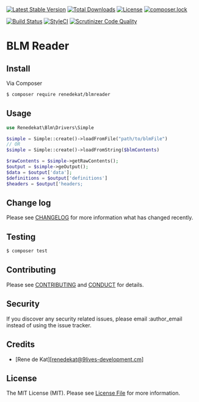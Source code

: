 [![Latest Stable Version](https://poser.pugx.org/renedekat/blmreader/v/stable)](https://packagist.org/packages/renedekat/blmreader)
[![Total Downloads](https://poser.pugx.org/renedekat/blmreader/downloads)](https://packagist.org/packages/renedekat/blmreader)
[![License](https://poser.pugx.org/renedekat/blmreader/license)](https://packagist.org/packages/renedekat/blmreader)
[![composer.lock](https://poser.pugx.org/renedekat/blmreader/composerlock)](https://packagist.org/packages/renedekat/blmreader)


[![Build Status](https://scrutinizer-ci.com/g/renedekat/blmreader/badges/build.png?b=master)](https://scrutinizer-ci.com/g/renedekat/blmreader/build-status/master)
[![StyleCI](https://styleci.io/repos/66577700/shield)](https://styleci.io/repos/66577700)
[![Scrutinizer Code Quality](https://scrutinizer-ci.com/g/renedekat/blmreader/badges/quality-score.png?b=master)](https://scrutinizer-ci.com/g/renedekat/blmreader/?branch=master)

# BLM Reader



## Install

Via Composer

``` bash
$ composer require renedekat/blmreader
```

## Usage

``` php
use Renedekat\Blm\Drivers\Simple

$simple = Simple::create()->loadFromFile("path/to/blmFile")
// OR
$simple = Simple::create()->loadFromString($blmContents)

$rawContents = $simple->getRawContents();
$output = $simple->geOutput();
$data = $output['data'];
$definitions = $output['definitions']
$headers = $output['headers;

```

## Change log

Please see [CHANGELOG](CHANGELOG.md) for more information what has changed recently.

## Testing

``` bash
$ composer test
```

## Contributing

Please see [CONTRIBUTING](CONTRIBUTING.md) and [CONDUCT](CONDUCT.md) for details.

## Security

If you discover any security related issues, please email :author_email instead of using the issue tracker.

## Credits

- [Rene de Kat][renedekat@9lives-development.cm]

## License

The MIT License (MIT). Please see [License File](LICENSE.md) for more information.
